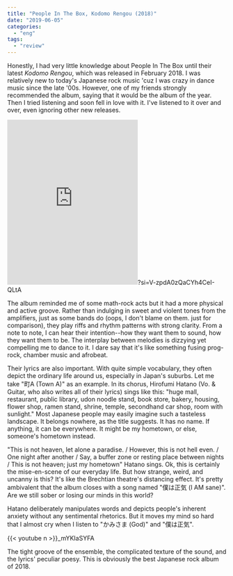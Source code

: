 ```yaml
---
title: "People In The Box, Kodomo Rengou (2018)"
date: "2019-06-05"
categories: 
  - "eng"
tags: 
  - "review"
---
```


Honestly, I had very little knowledge about People In The Box until their latest _Kodomo Rengou_, which was released in February 2018. I was relatively new to today's Japanese rock music 'cuz I was crazy in dance music since the late '00s. However, one of my friends strongly recommended the album, saying that it would be the album of the year. Then I tried listening and soon fell in love with it. I've listened to it over and over, even ignoring other new releases.

<iframe src="https://open.spotify.com/embed/album/1nHBkhIYzUGoZsapNNS69z" width="300" height="380" frameborder="0" allowtransparency="true" allow="encrypted-media"></iframe>?si=V-zpdA0zQaCYh4CeI-QLtA

The album reminded me of some math-rock acts but it had a more physical and active groove. Rather than indulging in sweet and violent tones from the amplifiers, just as some bands do (oops, I don't blame on them. just for comparison), they play riffs and rhythm patterns with strong clarity. From a note to note, I can hear their intention--how they want them to sound, how they want them to be. The interplay between melodies is dizzying yet compelling me to dance to it. I dare say that it's like something fusing prog-rock, chamber music and afrobeat.

Their lyrics are also important. With quite simple vocabulary, they often depict the ordinary life around us, especially in Japan's suburbs. Let me take "町A (Town A)" as an example. In its chorus, Hirofumi Hatano (Vo. & Guitar, who also writes all of their lyrics) sings like this: "huge mall, restaurant, public library, udon noodle stand, book store, bakery, housing, flower shop, ramen stand, shrine, temple, secondhand car shop, room with sunlight." Most Japanese people may easily imagine such a tasteless landscape. It belongs nowhere, as the title suggests. It has no name. If anything, it can be everywhere. It might be my hometown, or else, someone's hometown instead.

"This is not heaven, let alone a paradise. / However, this is not hell even. / One night after another / Say, a buffer zone or resting place between nights / This is not heaven; just my hometown" Hatano sings. Ok, this is certainly the mise-en-scene of our everyday life. But how strange, weird, and uncanny is this? It's like the Brechtian theatre's distancing effect. It's pretty ambivalent that the album closes with a song named "僕は正気 (I AM sane)". Are we still sober or losing our minds in this world?

Hatano deliberately manipulates words and depicts people's inherent anxiety without any sentimental rhetorics. But it moves my mind so hard that I almost cry when I listen to "かみさま (God)" and "僕は正気".

{{< youtube n >}}\_mYKIaSYFA

The tight groove of the ensemble, the complicated texture of the sound, and the lyrics' peculiar poesy. This is obviously the best Japanese rock album of 2018.
